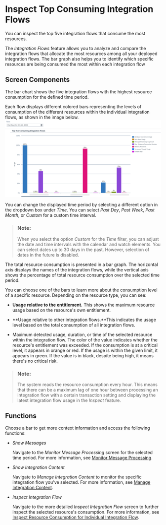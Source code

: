 <!-- loioc8fd522cfba742a192b55255785029fe -->

# Inspect Top Consuming Integration Flows

You can inspect the top five integration flows that consume the most resources.

The *Integration Flows* feature allows you to analyze and compare the integration flows that allocate the most resources among all your deployed integration flows. The bar graph also helps you to identify which specific resources are being consumed the most within each integration flow



<a name="loioc8fd522cfba742a192b55255785029fe__section_ffs_stb_mcc"/>

## Screen Components

The bar chart shows the five integration flows with the highest resource consumption for the defined time period.

Each flow displays different colored bars representing the levels of consumption of the different resources within the individual integration flows, as shown in the image below.![](images/Inspect_Top_Consuming_Iflows_63461d0.png)

You can change the displayed time period by selecting a different option in the dropdown box under *Time*. You can select *Past Day*, *Past Week*, *Past Month*, or *Custom* for a custom time interval.

> ### Note:  
> When you select the option *Custom* for the *Time* filter, you can adjust the date and time intervals with the calendar and watch elements. You can select dates up to 30 days in the past. However, selection of dates in the future is disabled.

The total resource consumption is presented in a bar graph. The horizontal axis displays the names of the integration flows, while the vertical axis shows the percentage of total resource consumption over the selected time period.

You can choose one of the bars to learn more about the consumption level of a specific resource. Depending on the resource type, you can see:

-   **Usage relative to the entitlement.** This shows the maximum resource usage based on the resource's own entitlement.

-   **Usage relative to other integration flows.**This indicates the usage level based on the total consumption of all integration flows.

-   Maximum detected usage, duration, or time of the selected resource within the integration flow. The color of the value indicates whether the resource's entitlement was exceeded. If the consumption is at a critical level, it appears in orange or red. If the usage is within the given limit, it appears in green. If the value is in black, despite being high, it means there's no critical risk.

> ### Note:  
> The system reads the resource consumption every hour. This means that there can be a maximum lag of one hour between processing an integration flow with a certain transaction setting and displaying the latest integration flow usage in the *Inspect* feature.



<a name="loioc8fd522cfba742a192b55255785029fe__section_zq1_f5b_mcc"/>

## Functions

Choose a bar to get more context information and access the following functions:

-   *Show Messages*

    Navigate to the *Monitor Message Processing* screen for the selected time period. For more information, see [Monitor Message Processing](monitor-message-processing-314df3f.md).

-   *Show Integration Content*

    Navigate to *Manage Integration Content* to monitor the specific integration flow you've selected. For more information, see [Manage Integration Content](manage-integration-content-09a7223.md).

-   *Inspect Integration Flow*

    Navigate to the more detailed *Inspect Integration Flow* screen to further inspect the selected resource's consumption. For more information, see [Inspect Resource Consumption for Individual Integration Flow](inspect-resource-consumption-for-individual-integration-flow-3380bd6.md).


